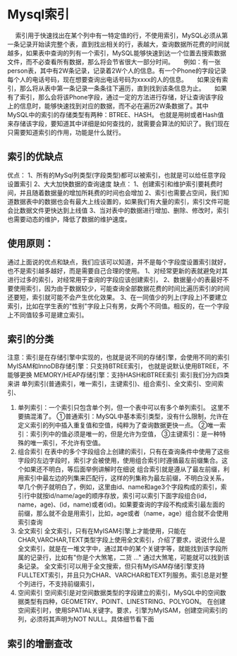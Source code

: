# Mysql索引
　    索引用于快速找出在某个列中有一特定值的行，不使用索引，MySQL必须从第一条记录开始读完整个表，直到找出相关的行，表越大，查询数据所花费的时间就越多，如果表中查询的列有一个索引，MySQL能够快速到达一个位置去搜索数据文件，而不必查看所有数据，那么将会节省很大一部分时间。
　   例如：有一张person表，其中有2W条记录，记录着2W个人的信息。有一个Phone的字段记录每个人的电话号码，现在想要查询出电话号码为xxxx的人的信息。
　   如果没有索引，那么将从表中第一条记录一条条往下遍历，直到找到该条信息为止。
　   如果有了索引，那么会将该Phone字段，通过一定的方法进行存储，好让查询该字段上的信息时，能够快速找到对应的数据，而不必在遍历2W条数据了。其中MySQL中的索引的存储类型有两种：BTREE、HASH。 也就是用树或者Hash值来存储该字段，要知道其中详细是如何查找的，就需要会算法的知识了。我们现在只需要知道索引的作用，功能是什么就行。
## 索引的优缺点
优点：
1、所有的MySql列类型(字段类型)都可以被索引，也就是可以给任意字段设置索引
2、大大加快数据的查询速度
缺点：
1、创建索引和维护索引要耗费时间，并且随着数据量的增加所耗费的时间也会增加
2、索引也需要占空间，我们知道数据表中的数据也会有最大上线设置的，如果我们有大量的索引，索引文件可能会比数据文件更快达到上线值
3、当对表中的数据进行增加、删除、修改时，索引也需要动态的维护，降低了数据的维护速度。
## 使用原则：
通过上面说的优点和缺点，我们应该可以知道，并不是每个字段度设置索引就好，也不是索引越多越好，而是需要自己合理的使用。
1、对经常更新的表就避免对其进行过多的索引，对经常用于查询的字段应该创建索引，
2、数据量小的表最好不要使用索引，因为由于数据较少，可能查询全部数据花费的时间比遍历索引的时间还要短，索引就可能不会产生优化效果。
3、在一同值少的列上(字段上)不要建立索引，比如在学生表的"性别"字段上只有男，女两个不同值。相反的，在一个字段上不同值较多可是建立索引。
## 索引的分类　
注意：索引是在存储引擎中实现的，也就是说不同的存储引擎，会使用不同的索引
MyISAM和InnoDB存储引擎：只支持BTREE索引， 也就是说默认使用BTREE，不能够更换
MEMORY/HEAP存储引擎：支持HASH和BTREE索引
索引我们分为四类来讲 单列索引(普通索引，唯一索引，主键索引)、组合索引、全文索引、空间索引、
1. 单列索引：一个索引只包含单个列，但一个表中可以有多个单列索引。 这里不要搞混淆了。
①普通索引：MySQL中基本索引类型，没有什么限制，允许在定义索引的列中插入重复值和空值，纯粹为了查询数据更快一点。
②唯一索引：索引列中的值必须是唯一的，但是允许为空值，
③主键索引：是一种特殊的唯一索引，不允许有空值。
2. 组合索引
在表中的多个字段组合上创建的索引，只有在查询条件中使用了这些字段的左边字段时，索引才会被使用，使用组合索引时遵循最左前缀集合。这个如果还不明白，等后面举例讲解时在细说
组合索引就是遵从了最左前缀，利用索引中最左边的列集来匹配行，这样的列集称为最左前缀，不明白没关系，举几个例子就明白了，例如，这里由id、name和age3个字段构成的索引，索引行中就按id/name/age的顺序存放，索引可以索引下面字段组合(id，name，age)、(id，name)或者(id)。如果要查询的字段不构成索引最左面的前缀，那么就不会是用索引，比如，age或者（name，age）组合就不会使用索引查询
3. 全文索引
全文索引，只有在MyISAM引擎上才能使用，只能在CHAR,VARCHAR,TEXT类型字段上使用全文索引，介绍了要求，说说什么是全文索引，就是在一堆文字中，通过其中的某个关键字等，就能找到该字段所属的记录行，比如有"你是个大煞笔，二货 ..." 通过大煞笔，可能就可以找到该条记录。
全文索引可以用于全文搜索，但只有MyISAM存储引擎支持FULLTEXT索引，并且只为CHAR、VARCHAR和TEXT列服务。索引总是对整个列进行，不支持前缀索引，
4. 空间索引
空间索引是对空间数据类型的字段建立的索引，MySQL中的空间数据类型有四种，GEOMETRY、POINT、LINESTRING、POLYGON。
在创建空间索引时，使用SPATIAL关键字。要求，引擎为MyISAM，创建空间索引的列，必须将其声明为NOT NULL。具体细节看下面
## 索引的增删查改

